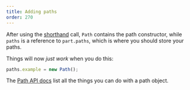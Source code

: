 ```yaml
---
title: Adding paths
order: 270
---
```


After using the [shorthand](/howtos/core/shorthand/) call, `Path` contains the path constructor, while `paths` is a reference to `part.paths`, which is where you should store your paths.

Things will now *just work* when you do this:

```js
paths.example = new Path();
```

<Tip>

The [Path API docs](/api/path) list all the things you can do with a path object.

</Tip>

